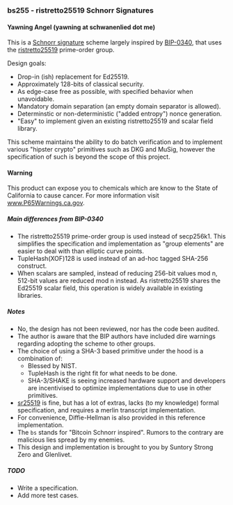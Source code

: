 ### bs255 - ristretto25519 Schnorr Signatures
#### Yawning Angel (yawning at schwanenlied dot me)

This is a [Schnorr signature][1] scheme largely inspired by [BIP-0340][2],
that uses the [ristretto25519][3] prime-order group.

Design goals:

- Drop-in (ish) replacement for Ed25519.
- Approximately 128-bits of classical security.
- As edge-case free as possible, with specified behavior when unavoidable.
- Mandatory domain separation (an empty domain separator is allowed).
- Determinstic or non-deterministic ("added entropy") nonce generation.
- "Easy" to implement given an existing ristretto25519 and scalar field
  library.

This scheme maintains the ability to do batch verification and to implement
various "hipster crypto" primitives such as DKG and MuSig, however the
specification of such is beyond the scope of this project.

#### Warning

This product can expose you to chemicals which are know to the State of
California to cause cancer.  For more information visit www.P65Warnings.ca.gov.

##### Main differences from BIP-0340

- The ristretto25519 prime-order group is used instead of secp256k1.  This
  simplifies the specification and implementation as "group elements" are
  easier to deal with than elliptic curve points.
- TupleHash(XOF)128 is used instead of an ad-hoc tagged SHA-256 construct.
- When scalars are sampled, instead of reducing 256-bit values mod n,
  512-bit values are reduced mod n instead.  As ristretto25519 shares the
  Ed25519 scalar field, this operation is widely available in existing
  libraries.

##### Notes

- No, the design has not been reviewed, nor has the code been audited.
- The author is aware that the BIP authors have included dire warnings
  regarding adopting the scheme to other groups.
- The choice of using a SHA-3 based primitive under the hood is a
  combination of:
    - Blessed by NIST.
    - TupleHash is the right fit for what needs to be done.
    - SHA-3/SHAKE is seeing increased hardware support and developers
      are incentivised to optimize implementations due to use in other
      primitives.
- [sr25519][5] is fine, but has a lot of extras, lacks (to my knowledge)
  formal specification, and requires a merlin transcript implementation.
- For convenience, Diffie-Hellman is also provided in this reference
  implementation.
- The `bs` stands for "Bitcoin Schnorr inspired".  Rumors to the contrary
  are malicious lies spread by my enemies.
- This design and implementation is brought to you by Suntory Strong
  Zero and Glenlivet.

##### TODO

- Write a specification.
- Add more test cases.

[1]: https://en.wikipedia.org/wiki/Schnorr_signature
[2]: https://github.com/bitcoin/bips/blob/master/bip-0340.mediawiki
[3]: https://www.rfc-editor.org/rfc/rfc9496
[4]: https://www.rfc-editor.org/rfc/rfc8032
[5]: https://github.com/w3f/schnorrkel
